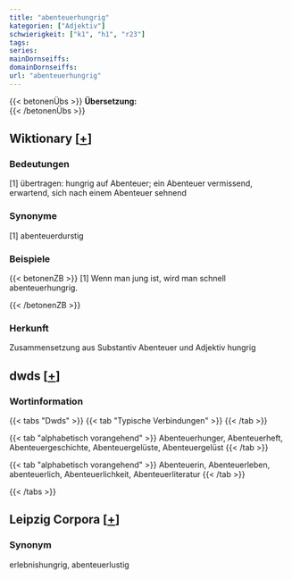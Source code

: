 ```yaml
---
title: "abenteuerhungrig"
kategorien: ["Adjektiv"]
schwierigkeit: ["k1", "h1", "r23"]
tags:
series:
mainDornseiffs:
domainDornseiffs:
url: "abenteuerhungrig"
---
```


{{< betonenÜbs >}}
**Übersetzung:**  
{{< /betonenÜbs >}}

## Wiktionary [[+](https://de.wiktionary.org/wiki/abenteuerhungrig)]

### Bedeutungen
[1] übertragen: hungrig auf Abenteuer; ein Abenteuer vermissend, erwartend, sich nach einem Abenteuer sehnend  

### Synonyme
[1] abenteuerdurstig  

### Beispiele
{{< betonenZB >}}
[1] Wenn man jung ist, wird man schnell abenteuerhungrig.  

{{< /betonenZB >}}
### Herkunft
Zusammensetzung aus Substantiv Abenteuer und Adjektiv hungrig  



## dwds [[+](https://www.dwds.de/wb/abenteuerhungrig)]

### Wortinformation
{{< tabs "Dwds" >}}
{{< tab "Typische Verbindungen" >}}
{{< /tab >}}

{{< tab "alphabetisch vorangehend" >}}
Abenteuerhunger, Abenteuerheft, Abenteuergeschichte, Abenteuergelüste, Abenteuergelüst
{{< /tab >}}

{{< tab "alphabetisch vorangehend" >}}
Abenteuerin, Abenteuerleben, abenteuerlich, Abenteuerlichkeit, Abenteuerliteratur
{{< /tab >}}

{{< /tabs >}}

## Leipzig Corpora [[+](https://corpora.uni-leipzig.de/en/res?word=abenteuerhungrig&corpusId=deu_newscrawl-public_2018)]


### Synonym
erlebnishungrig, abenteuerlustig

